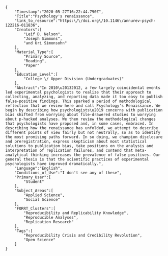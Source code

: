 
    {
        "Timestamp":"2020-05-27T16:22:44.790Z",
        "Title":"Psychology's renaissance",
        "link_to_resource":"https:\/\/doi.org\/10.1146\/annurev-psych-122216-011836",
        "Creators":[
            "Leif D. Nelson",
            "Joseph Simmons",
            "and Uri Simonsohn"
        ],
        "Material_Type":[
            "Primary Source",
            "Reading",
            "Paper"
        ],
        "Education_Level":[
            "College \/ Upper Division (Undergraduates)"
        ],
        "Abstract":"In 2010\u20132012, a few largely coincidental events led experimental psychologists to realize that their approach to collecting, analyzing, and reporting data made it too easy to publish false-positive findings. This sparked a period of methodological reflection that we review here and call Psychology's Renaissance. We begin by describing how psychologists\u2019 concerns with publication bias shifted from worrying about file-drawered studies to worrying about p-hacked analyses. We then review the methodological changes that psychologists have proposed and, in some cases, embraced. In describing how the renaissance has unfolded, we attempt to describe different points of view fairly but not neutrally, so as to identify the most promising paths forward. In so doing, we champion disclosure and preregistration, express skepticism about most statistical solutions to publication bias, take positions on the analysis and interpretation of replication failures, and contend that meta-analytical thinking increases the prevalence of false positives. Our general thesis is that the scientific practices of experimental psychologists have improved dramatically.",
        "Language":"English",
        "Conditions_of_Use":"I don't see any of these",
        "Primary_User":[
            "Student"
        ],
        "Subject_Areas":[
            "Applied Science",
            "Social Science"
        ],
        "FORRT_Clusters":[
            "Reproducibility and Replicability Knowledge",
            "Reproducible Analyses",
            "Replication Research"
        ],
        "Tags":[
            "Reproducibility Crisis and Credibility Revolution",
            "Open Science"
        ]
    }
